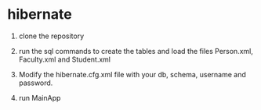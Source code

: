 # hibernate

1. clone the repository

2. run the sql commands to create the tables and load the files Person.xml, Faculty.xml and Student.xml

3. Modify the hibernate.cfg.xml file with your db, schema, username and password.

4. run MainApp
